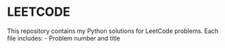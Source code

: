 # LEETCODE
This repository contains my Python solutions for LeetCode problems.   Each file includes: - Problem number and title 

